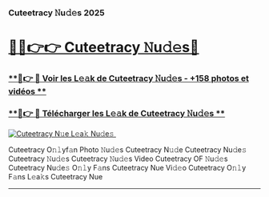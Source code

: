### Cuteetracy 𝙽u𝚍𝚎s 2025  

# <h1><a href="(https://rebrand.ly/accesvip">🔗🔗👉👉 Cuteetracy 𝙽u𝚍𝚎s🔗</a></h1>

### [ **🔗👉 🔴 Voir les L𝚎𝚊k de Cuteetracy 𝙽u𝚍𝚎s - +158 photos et vidéos **](https://rebrand.ly/accesvip)
### [ **🔗👉 🔴 Télécharger les L𝚎𝚊k de Cuteetracy 𝙽u𝚍𝚎s **](https://rebrand.ly/accesvip)  

[![Cuteetracy N𝚞e L𝚎a𝚔 Nu𝚍e𝚜 ](https://i.imgur.com/0qMVB7G.gif)](https://rebrand.ly/accesvip)  

Cuteetracy O𝚗𝚕yf𝚊n Photo 𝙽u𝚍𝚎s
Cuteetracy N𝚞𝚍e
Cuteetracy Nu𝚍e𝚜
Cuteetracy 𝙽u𝚍𝚎s
Cuteetracy 𝙽u𝚍𝚎s Video
Cuteetracy OF 𝙽u𝚍𝚎s
Cuteetracy Nu𝚍e𝚜 O𝚗𝚕y F𝚊ns
Cuteetracy Nue Vi𝚍𝚎o
Cuteetracy O𝚗𝚕y F𝚊ns L𝚎a𝚔s
Cuteetracy Nue

___  
